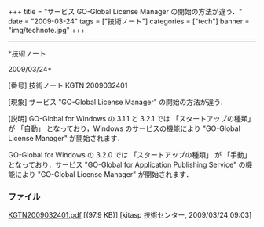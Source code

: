 ﻿+++
title = "サービス GO-Global License Manager の開始の方法が違う．"
date = "2009-03-24"
tags = ["技術ノート"]
categories = ["tech"]
banner = "img/technote.jpg"
+++

-----------------------------------------------------------------------------------------------------------------------------

*技術ノート

2009/03/24*


[番号]
技術ノート KGTN 2009032401

[現象]
サービス "GO-Global License Manager" の開始の方法が違う．

[説明]
GO-Global for Windows の 3.1.1 と 3.2.1 では 「スタートアップの種類」 が
「自動」 となっており，Windows のサービスの機能により "GO-Global License
Manager" が開始されます．

GO-Global for Windows の 3.2.0 では 「スタートアップの種類」 が 「手動」
となっており，サービス "GO-Global for Application Publishing Service"
の機能により "GO-Global License Manager" が開始されます．


### ファイル





[KGTN2009032401.pdf](http://techreport.kitasp.net/attachments/download/6/KGTN2009032401.pdf)
 [(97.9 KB)] [kitasp 技術センター, 2009/03/24
09:03]
